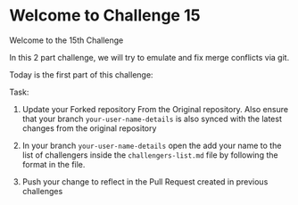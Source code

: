 # Welcome to Challenge 15

Welcome to the 15th Challenge

In this 2 part challenge, we will try to emulate and fix merge conflicts via git.

Today is the first part of this challenge:

Task:
1. Update your Forked repository From the Original repository. Also ensure that your branch ``your-user-name-details`` is also synced with the latest changes from the original repository

2. In your branch ``your-user-name-details`` open the add your name to the list of challengers inside the ``challengers-list.md`` file by following the format in the file.

3. Push your change to reflect in the Pull Request created in previous challenges

